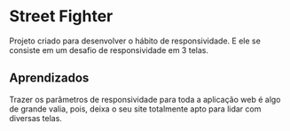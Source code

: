 
# Street Fighter

Projeto criado para desenvolver o hábito de responsividade. E ele se consiste em um desafio de responsividade em 3 telas.


## Aprendizados

Trazer os parâmetros de responsividade para toda a aplicação web é algo de grande valia, pois, deixa o seu site totalmente apto para lidar com diversas telas.

